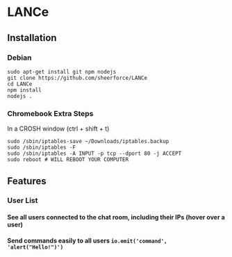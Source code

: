 # LANCe

## Installation

### Debian

    sudo apt-get install git npm nodejs
    git clone https://github.com/sheerforce/LANCe
    cd LANCe
    npm install
    nodejs .

### Chromebook Extra Steps

In a CROSH window (ctrl + shift + t)

    sudo /sbin/iptables-save ~/Downloads/iptables.backup
    sudo /sbin/iptables -F
    sudo /sbin/iptables -A INPUT -p tcp --dport 80 -j ACCEPT
    sudo reboot # WILL REBOOT YOUR COMPUTER

## Features

### User List

#### See all users connected to the chat room, including their IPs (hover over a user)

#### Send commands easily to all users `io.emit('command', 'alert("Hello!")')`
